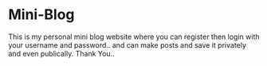 # Mini-Blog
This is my personal mini blog website where you can register then login with your username and password.. and can make posts and save it privately and even publically. Thank You..
